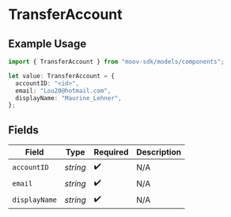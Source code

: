 # TransferAccount

## Example Usage

```typescript
import { TransferAccount } from "moov-sdk/models/components";

let value: TransferAccount = {
  accountID: "<id>",
  email: "Lou20@hotmail.com",
  displayName: "Maurine_Lehner",
};
```

## Fields

| Field              | Type               | Required           | Description        |
| ------------------ | ------------------ | ------------------ | ------------------ |
| `accountID`        | *string*           | :heavy_check_mark: | N/A                |
| `email`            | *string*           | :heavy_check_mark: | N/A                |
| `displayName`      | *string*           | :heavy_check_mark: | N/A                |